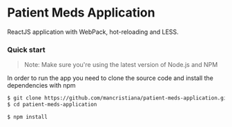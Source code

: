 # Patient Meds Application

ReactJS application with WebPack, hot-reloading and LESS.

### Quick start

>Note: Make sure you're using the latest version of Node.js and NPM

In order to run the app you need to clone the source code and install the dependencies with npm

```bash
$ git clone https://github.com/mancristiana/patient-meds-application.git
$ cd patient-meds-application

$ npm install
```


